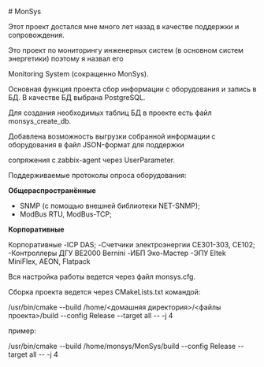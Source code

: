 \# MonSys

Этот проект достался мне много лет назад в качестве поддержки и сопровождения.

Это проект по мониторингу инженерных систем (в основном систем энергетики) поэтому я назвал его 

Monitoring System (сокращенно MonSys). 

Основная функция проекта сбор информации с оборудования и запись в БД. В качестве БД выбрана PostgreSQL.

Для создания необходимых таблиц БД в проекте есть файл monsys\_create\_db.

Добавлена возможность выгрузки собранной информации с оборудования в файл JSON-формат для поддержки 

сопряжения с zabbix-agent через UserParameter.

Поддерживаемые протоколы опроса оборудования:

**Общераспространённые**

- SNMP (с помощью внешней библиотеки NET-SNMP);
- ModBus RTU, ModBus-TCP;

**Корпоративные**

Корпоративные
-ICP DAS;
-Счетчики электроэнергии СЕ301-303, СЕ102;
-Контроллеры ДГУ BE2000 Bernini
-ИБП Эко-Мастер
-ЭПУ Eltek MiniFlex, AEON, Flatpack


Вся настройка работы ведется через файл monsys.cfg.

Сборка проекта ведется через CMakeLists.txt командой:

/usr/bin/cmake --build /home/<домашняя директория>/<файлы проекта>/build --config Release --target all -- -j 4

пример:

/usr/bin/cmake --build /home/monsys/MonSys/build --config Release --target all -- -j 4
